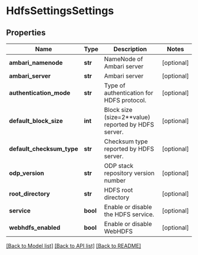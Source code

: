 # HdfsSettingsSettings

## Properties
Name | Type | Description | Notes
------------ | ------------- | ------------- | -------------
**ambari_namenode** | **str** | NameNode of Ambari server | [optional] 
**ambari_server** | **str** | Ambari server | [optional] 
**authentication_mode** | **str** | Type of authentication for HDFS protocol. | [optional] 
**default_block_size** | **int** | Block size (size&#x3D;2**value) reported by HDFS server. | [optional] 
**default_checksum_type** | **str** | Checksum type reported by HDFS server. | [optional] 
**odp_version** | **str** | ODP stack repository version number | [optional] 
**root_directory** | **str** | HDFS root directory | [optional] 
**service** | **bool** | Enable or disable the HDFS service. | [optional] 
**webhdfs_enabled** | **bool** | Enable or disable WebHDFS | [optional] 

[[Back to Model list]](../README.md#documentation-for-models) [[Back to API list]](../README.md#documentation-for-api-endpoints) [[Back to README]](../README.md)


